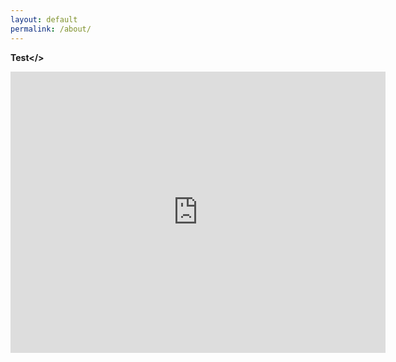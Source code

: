 ```yaml
---
layout: default
permalink: /about/
---
```

<b>Test</>
<br>
<iframe
  width="600"
  height="450"
  style="border:0"
  loading="lazy"
  allowfullscreen
  src="https://www.google.com/maps/embed/v1/place?key=AIzaSyDx3pE_t6DwHcdC8Hdga0dTSHWNeqPA5cI
    &q=Space+Needle,Seattle+WA">
</iframe>
